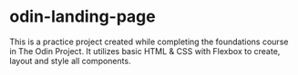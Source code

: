 # odin-landing-page
This is a practice project created while completing the foundations course in The Odin Project. It utilizes basic HTML & CSS with Flexbox to create, layout and style all components.